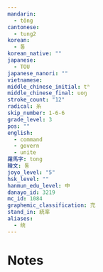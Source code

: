 ```yaml
---
mandarin:
  - tǒng
cantonese:
  - tung2
korean:
  - 통
korean_native: ""
japanese:
  - TOU
japanese_nanori: ""
vietnamese:
middle_chinese_initial: tʰ
middle_chinese_final: uoŋ
stroke_count: "12"
radical: 糸
skip_number: 1-6-6
grade_level: 3
pos: ""
english:
  - command
  - govern
  - unite
羅馬字: tong
韓文: 통
joyo_level: "5"
hsk_level: ""
hanmun_edu_level: 中
danayo_id: 3219
mc_id: 1084
graphemic_classification: 充
stand_in: 統率
aliases:
  - 统
---
```


# Notes
